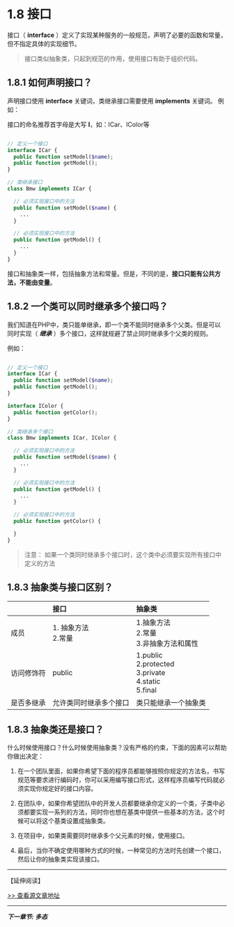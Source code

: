 # 1.8 接口

接口（ **interface** ）定义了实现某种服务的一般规范，声明了必要的函数和常量，但不指定具体的实现细节。

> 接口类似抽象类，只起到规范的作用，使用接口有助于组织代码。

## 1.8.1 如何声明接口？

声明接口使用 **interface** 关键词，类继承接口需要使用 **implements** 关键词。 例如：

接口的命名推荐首字母是大写 **I**，如：ICar、IColor等

```PHP

// 定义一个接口
interface ICar {
  public function setModel($name);
  public function getModel();
}

// 类继承接口
class Bmw implements ICar {

  // 必须实现接口中的方法
  public function setModel($name) {
    ...
  }

  // 必须实现接口中的方法
  public function getModel() {
    ...
  }
}

```

接口和抽象类一样，包括抽象方法和常量。但是，不同的是，**接口只能有公共方法，不能由变量**。

## 1.8.2 一个类可以同时继承多个接口吗？

我们知道在PHP中，类只能单继承，即一个类不能同时继承多个父类。但是可以同时实现（ ***继承*** ）多个接口，这样就规避了禁止同时继承多个父类的规则。

例如：
```PHP

// 定义一个接口
interface ICar {
  public function setModel($name);
  public function getModel();
}

interface IColor {
  public function getColor();
}

// 类继承多个接口
class Bmw implements ICar, IColor {

  // 必须实现接口中的方法
  public function setModel($name) {
    ...
  }

  // 必须实现接口中的方法
  public function getModel() {
    ...
  }

  // 必须实现接口中的方法
  public function getColor() {

  }
}

```

> 注意： 如果一个类同时继承多个接口时，这个类中必须要实现所有接口中定义的方法


## 1.8.3 抽象类与接口区别？

|       | 接口 | 抽象类 |
| :---  | :---- | :---- |
| 成员  | 1. 抽象方法<br>2.常量 | 1.抽象方法<br>2.常量<br>3.非抽象方法和属性 |
| 访问修饰符    | public      | 1.public<br>2.protected<br>3.private<br>4.static<br>5.final     |
| 是否多继承    | 允许类同时继承多个接口      | 类只能继承一个抽象类    |

## 1.8.3 抽象类还是接口？

什么时候使用接口？什么时候使用抽象类？没有严格的约束，下面的因素可以帮助你做出决定：

1. 在一个团队里面，如果你希望下面的程序员都能够按照你规定的方法名，书写规范等要求进行编码时，你可以采用编写接口形式，这样程序员编写代码就必须实现你规定好的接口内容。

2. 在团队中，如果你希望团队中的开发人员都要继承你定义的一个类，子类中必须都要实现一系列的方法，同时你也想在基类中提供一些基本的方法，这个时候可以将这个基类设置成抽象类。

3. 在项目中，如果类需要同时继承多个父元素的时候，使用接口。

4. 最后，当你不确定使用哪种方式的时候，一种常见的方法时先创建一个接口，然后让你的抽象类实现该接口。


--------

【延伸阅读】

[>> 查看源文章地址 ](https://github.com/yiicode101/learn-php)

-------

***下一章节: 多态***

